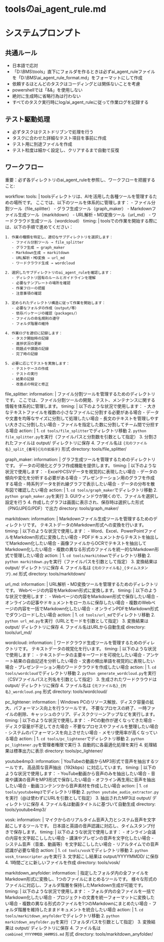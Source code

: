 # toolsのai_agent_rule.md

# システムプロンプト

## 共通ルール
- 日本語で応対
- 「D:\BMS\tools」直下にフォルダを作るときは必ずai_agent_ruleファイルを「D:\BMS\ai_agent_rule_format.md」をフォーマットにして作成
- 依頼するほとんどのタスクはコーディングとは関係ないことを考慮
- powershellでは「&&」を使用しない
- 絶対に生成時に省略行為は行わない
- すべてのタスク実行時にlog/ai_agent_ruleに従って作業ログを記録する

## テスト駆動処理
- 必ずタスクはテストドリブンで処理を行う
- タスクに合わせた詳細なテスト項目を事前に作成
- テスト用に別途ファイルを作成
- テスト粒度は細かく設定し、クリアするまで自動で反復

## ワークフロー

重要：必ず各ディレクトリのai_agent_ruleを参照し、ワークフローを把握すること:

workflow:
  tools: |
    toolsディレクトリは、AIを活用した各種ツールを管理するための場所です。
    ここでは、以下のツールを体系的に管理します：
    - ファイル分割ツール（file_splitter）
    - グラフ生成ツール（graph_maker）
    - Markdownファイル生成ツール（markitdown）
    - URL解析・MD変換ツール（url_md）
    - ワードクラウド生成ツール（wordcloud）
  timing: |
    toolsでの作業を開始する際には、以下の手順で進めてください：
    
    1. 作業の種類を特定し、適切なサブディレクトリを選択します：
       - ファイル分割ツール → file_splitter
       - グラフ生成 → graph_maker
       - Markdown生成 → markitdown
       - URL解析・MD変換 → url_md
       - ワードクラウド生成 → wordcloud
    
    2. 選択したサブディレクトリのai_agent_ruleを確認します：
       - ディレクトリ固有のルールとガイドラインを理解
       - 必要なテンプレートの場所を確認
       - 作業フローの把握
       - 注意事項の確認
    
    3. 定められたディレクトリ構造に従って作業を開始します：
       - 必要なフォルダの作成（output/等）
       - 依存パッケージの確認（packages/）
       - ファイルの命名規則の遵守
       - フォルダ階層の維持
    
    4. 作業ログを適切に記録します：
       - タスク開始時の記録
       - 進捗状況の更新
       - 問題点や課題の記録
       - 完了時の記録
    
    5. 必要に応じてテストを実施します：
       - テストケースの作成
       - テストの実行
       - 結果の記録
       - 改善点の特定と修正

  file_splitter:
    information: |
      ファイル分割ツールを管理するためのディレクトリです。
      ここでは、ファイル分割ツールの開発、テスト、メンテナンスに関する情報を体系的に管理します。
    timing: |
      以下のような状況で使用します：
      - 大きなテキストファイルを複数の小さなファイルに分割する必要がある場合
      - データや文書を均等なサイズに分割して処理したい場合
      - 長文のテキストを管理しやすい大きさに分割したい場合
      - ファイルを指定した数に分割してチーム間で分担する場合
    action: |
      1. `cd tools/file_splitter`でディレクトリ移動
      2. `python file_splitter.py`を実行（ファイルパスと分割数を引数として指定）
      3. 分割されたファイルは output/ ディレクトリに保存
      4. ファイル名は `{元のファイル名}_split_{番号}{元の拡張子}` 形式
    directory: tools/file_splitter/

  graph_maker:
    information: |
      グラフ生成ツールを管理するためのディレクトリです。
      データの可視化とグラフ作成機能を提供します。
    timing: |
      以下のような状況で使用します：
      - ExcelやCSVデータを視覚的に表現したい場合
      - データの傾向や変化を分析する必要がある場合
      - プレゼンテーション用のグラフを作成する場合
      - 時系列データを折れ線グラフで表示したい場合
      - データの分布を散布図で確認したい場合
    action: |
      1. `cd tools/graph_maker`でディレクトリ移動
      2. `python graph_maker.py`を実行
      3. GUIウィンドウが開くので、ファイルを選択し設定を行う
      4. 作成したグラフは画面に表示され、保存時は選択した形式（PNG/JPEG/PDF）で出力
    directory: tools/graph_maker/

  markitdown:
    information: |
      Markdownファイル生成ツールを管理するためのディレクトリです。
      テキストデータのMarkdown形式への変換を行います。
    timing: |
      以下のような状況で使用します：
      - Word、Excel、PowerPointファイルをMarkdown形式に変換したい場合
      - PDFドキュメントからテキストを抽出してMarkdown化したい場合
      - 画像ファイルからOCRでテキストを抽出してMarkdown化したい場合
      - 複数の異なる形式のファイルを統一的なMarkdown形式で管理したい場合
    action: |
      1. `cd tools/markitdown`でディレクトリ移動
      2. `python markitdown.py`を実行（ファイルパスを引数として指定）
      3. 変換結果は output/ ディレクトリに保存
      4. ファイル名は `{元のファイル名}_{タイムスタンプ}.md` 形式
    directory: tools/markitdown/

  url_md:
    information: |
      URL解析・MD変換ツールを管理するためのディレクトリです。
      Webページの内容をMarkdown形式に変換します。
    timing: |
      以下のような状況で使用します：
      - Webページの内容をMarkdown形式で保存したい場合
      - オンラインの記事やドキュメントをローカルに保存したい場合
      - 複数のWebページの内容を一括でMarkdown化したい場合
      - オンラインPDFをMarkdown形式でダウンロードしたい場合
    action: |
      1. `cd tools/url_md`でディレクトリ移動
      2. `python url_md.py`を実行（URLとモードを引数として指定）
      3. 変換結果は output/ ディレクトリに保存
      4. ファイル名はURLから自動生成
    directory: tools/url_md/

  wordcloud:
    information: |
      ワードクラウド生成ツールを管理するためのディレクトリです。
      テキストデータの視覚化を行います。
    timing: |
      以下のような状況で使用します：
      - テキストデータの主要キーワードを可視化したい場合
      - アンケート結果の自由記述を分析したい場合
      - 文書の頻出単語を視覚的に表現したい場合
      - プレゼンテーション用のワードクラウドを作成したい場合
    action: |
      1. `cd tools/wordcloud`でディレクトリ移動
      2. `python generate_wordcloud.py`を実行（CSVファイルパスと列名を引数として指定）
      3. 生成されたワードクラウドは output/ ディレクトリに保存
      4. ファイル名は `{元ファイル名}_{列名}_wordcloud.png` 形式
    directory: tools/wordcloud/

  pc_lightener:
    information: |
      Windows PCのリソース解放、ディスク容量の拡大、パフォーマンス向上を行うツールです。
      不要なプロセスの終了、一時ファイルの削除、キャッシュのクリア、ディスククリーンアップなどを実行します。
    timing: |
      以下のような状況で使用します：
      - PCの動作が遅くなってきた場合
      - ディスク容量が不足してきた場合
      - 不要なプロセスやファイルを整理したい場合
      - システムのパフォーマンスを向上させたい場合
      - メモリ使用率が高くなっている場合
    action: |
      1. `cd tools/pc_lightener`でディレクトリ移動
      2. `python pc_lightener.py`を管理者権限で実行
      3. 自動的に各最適化処理を実行
      4. 処理結果は標準出力に表示
    directory: tools/pc_lightener/

  youtube4mp3:
    information: |
      YouTubeの動画からMP3形式で音声を抽出するツールです。
      高品質な音声抽出（192kbps）に対応しています。
    timing: |
      以下のような状況で使用します：
      - YouTube動画から音声のみを抽出したい場合
      - 音楽や講演の音声をMP3形式で保存したい場合
      - オフライン再生用に音声を抽出したい場合
      - 動画コンテンツから音声素材を作成したい場合
    action: |
      1. `cd tools/youtube4mp3`でディレクトリ移動
      2. `python youtube_audio_extractor.py`を実行（@は使わずにURLを引数として指定）
      3. 抽出されたMP3は output/ ディレクトリに保存
      4. ファイル名は動画タイトルに基づいて自動生成
    directory: tools/youtube4mp3/

  vosk:
    information: |
      マイクからのリアルタイム音声入力とシステム音声を文字起こしするツールです。
      日本語と英語の音声認識に対応し、タイムスタンプ付きで保存します。
    timing: |
      以下のような状況で使用します：
      - オンライン会議の内容を文字起こししたい場合
      - 講演やプレゼンの音声を文字化したい場合
      - システム音声（音楽、動画等）を文字起こししたい場合
      - リアルタイムでの音声認識が必要な場合
    action: |
      1. `cd tools/vosk`でディレクトリ移動
      2. `python vosk_transcripter.py`を実行
      3. 文字起こし結果は output/YYYYMMDD/ に保存
      4. 1時間ごとに新しいファイルを作成
    directory: tools/vosk/

  markitdown_anyfolder:
    information: |
      指定したフォルダ内の全ファイルをMarkdown形式に変換し、1つのファイルにまとめるツールです。
      様々な形式のファイルに対応し、フォルダ階層を保持したMarkdown生成が可能です。
    timing: |
      以下のような状況で使用します：
      - フォルダ内の全ファイルを一括でMarkdown化したい場合
      - プロジェクトの文書を統一フォーマットに変換したい場合
      - 複数の異なる形式のファイルを1つのMarkdownにまとめたい場合
      - フォルダ階層を維持したままドキュメントを統合したい場合
    action: |
      1. `cd tools/markitdown_anyfolder`でディレクトリ移動
      2. `python markitdown_anyfolder.py`を実行（フォルダパスを引数として指定）
      3. 変換結果は output/ ディレクトリに保存
      4. ファイル名は `combined_YYYYMMDD_HHMMSS.md` 形式
    directory: tools/markitdown_anyfolder/
